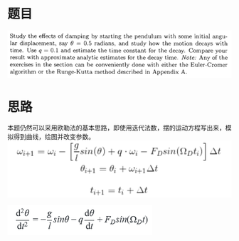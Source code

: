 # 题目
![](https://github.com/po1sonace/computational_physics_N2015301510023/blob/master/QQ%E5%9B%BE%E7%89%8720171027225859.png)
# 思路
本题仍然可以采用欧勒法的基本思路，即使用迭代法数，摆的运动方程写出来，模拟得到曲线，绘图并改变参数。
![](https://github.com/po1sonace/computational_physics_N2015301510023/blob/master/121.png)

![](https://github.com/po1sonace/computational_physics_N2015301510023/blob/master/12123.png)
